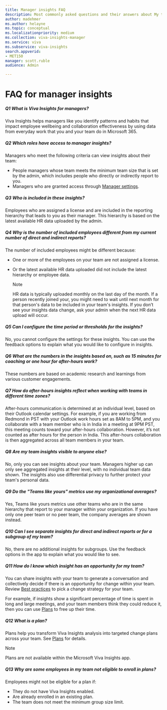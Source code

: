 ```yaml
---
title: Manager insights FAQ
description: Most commonly asked questions and their answers about My team insights in Viva Insights and Manager insights
author: madehmer
ms.author: helayne
ms.topic: conceptual
ms.localizationpriority: medium
ms.collection: viva-insights-manager 
ms.service: viva 
ms.subservice: viva-insights 
search.appverid: 
- MET150 
manager: scott.ruble
audience: Admin

---
```


# FAQ for manager insights

##### Q1 What is Viva Insights for managers?

Viva Insights helps managers like you identify patterns and habits that impact employee wellbeing and collaboration effectiveness by using data from everyday work that you and your team do in Microsoft 365.

##### Q2 Which roles have access to manager insights?

Managers who meet the following criteria can view insights about their team:

* People managers whose team meets the minimum team size that is set by the admin, which includes people who directly or indirectly report to you.
* Managers who are granted access through [Manager settings](../use/manager-settings.md).

##### Q3 Who is included in these insights?

Employees who are assigned a license and are included in the reporting hierarchy that leads to you as their manager. This hierarchy is based on the latest available HR data uploaded by the admin.

##### Q4 Why is the number of included employees different from my current number of direct and indirect reports?

The number of included employees might be different because:

* One or more of the employees on your team are not assigned a license.
* Or the latest available HR data uploaded did not include the latest hierarchy or employee data.

  >[!Note]
  >HR data is typically uploaded monthly on the last day of the month. If a person recently joined your, you might need to wait until next month for that person's data to be included in your team's insights. If you don’t see your insights data change, ask your admin when the next HR data upload will occur.

##### Q5 Can I configure the time period or thresholds for the insights?

No, you cannot configure the settings for these insights. You can use the feedback options to explain what you would like to configure in insights.

##### Q6 What are the numbers in the insights based on, such as 15 minutes for coaching or one hour for after-hours work?

These numbers are based on academic research and learnings from various customer engagements.

##### Q7 How do after-hours insights reflect when working with teams in different time zones?

After-hours communication is determined at an individual level, based on their Outlook calendar settings. For example, if you are working from Redmond in PST with your Outlook work hours set as 8AM to 5PM, and you collaborate with a team member who is in India in a meeting at 9PM PST, this meeting counts toward your after-hours collaboration. However, it’s not counted as after hours for the person in India. This after-hours collaboration is then aggregated across all team members in your team.

##### Q8 Are my team insights visible to anyone else?

No, only you can see insights about your team. Managers higher up can only see aggregated insights at their level, with no individual team data shown. The insights also use differential privacy to further protect your team's personal data.

##### Q9 Do the "Teams like yours" metrics use my organizational averages?

Yes, Teams like yours metrics use other teams who are in the same hierarchy that report to your manager within your organization. If you have only one peer team or no peer team, the company averages are shown instead.

##### Q10 Can I see separate insights for direct and indirect reports or for a subgroup of my team?

No, there are no additional insights for subgroups. Use the feedback options in the app to explain what you would like to see.

##### Q11 How do I know which insight has an opportunity for my team?

You can share insights with your team to generate a conversation and collectively decide if there is an opportunity for change within your team. Review [Best practices](./best-practices.md) to pick a change strategy for your team.

For example, if insights show a significant percentage of time is spent in long and large meetings, and your team members think they could reduce it, then you can use [Plans](./plans.md) to free up their time.

##### Q12 What is a plan?

Plans help you transform Viva Insights analysis into targeted change plans across your team. See [Plans](./plans.md) for details.

>[!Note]
>Plans are not available within the Microsoft Viva Insights app.

##### Q13 Why are some employees in my team not eligible to enroll in plans?

Employees might not be eligible for a plan if:

* They do not have Viva Insights enabled.
* Are already enrolled in an existing plan.
* The team does not meet the minimum group size limit.
